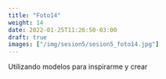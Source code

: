 ```yaml
---
title: "Foto14"
weight: 14
date: 2022-01-25T11:26:50-03:00
draft: true
images: ["/img/sesion5/sesion5_foto14.jpg"]
---
```


Utilizando modelos para inspirarme y crear